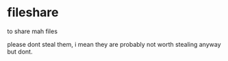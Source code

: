 # fileshare
to share mah files

please dont steal them, i mean they are probably not worth stealing anyway but dont. 
